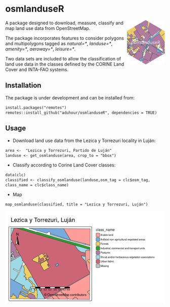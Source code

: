 # osmlanduseR

<img src="man/figures/logo.png" align="right" height="139" alt="" />

A package designed to download, measure, 
classify and map land use data from OpenStreetMap.

The package incorporates features to consider polygons
and multipolygons tagged as _natural=\*_, _landuse=\*_, _amenity=\*_,
_aeroway=\*_, _leisure=\*_.

Two data sets are included to allow the classification of land use data in
the classes defined by the CORINE Land Cover and INTA-FAO systems.


## Installation

The package is under development and can be installed from:

```
install.packages("remotes")
remotes::install_github("aduhour/osmlanduseR", dependencies = TRUE)
```

## Usage

- Download land use data from the Lezica y Torrezuri locality in Luján:

```
area <-  "Lezica y Torrezuri, Partido de Luján"
landuse <- get_osmlanduse(area, crop_to = "bbox")
```


- Classify according to Corine Land Cover classes: 

```
data(clc)
classified <- classify_osmlanduse(landuse,osm_tag = clc$osm_tag,
class_name = clc$class_name)
```

- Map

```
map_osmlanduse(classified, title = "Lezica y Torrezuri, Luján")
```

![](img/lezicamap.png )
